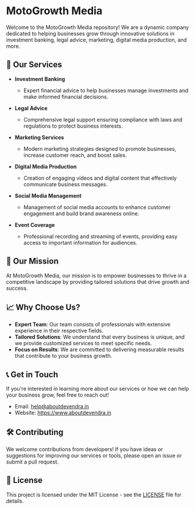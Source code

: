 # MotoGrowth Media

Welcome to the MotoGrowth Media repository! We are a dynamic company dedicated to helping businesses grow through innovative solutions in investment banking, legal advice, marketing, digital media production, and more.

## 🚀 Our Services

- **Investment Banking**
  - Expert financial advice to help businesses manage investments and make informed financial decisions.

- **Legal Advice**
  - Comprehensive legal support ensuring compliance with laws and regulations to protect business interests.

- **Marketing Services**
  - Modern marketing strategies designed to promote businesses, increase customer reach, and boost sales.

- **Digital Media Production**
  - Creation of engaging videos and digital content that effectively communicate business messages.

- **Social Media Management**
  - Management of social media accounts to enhance customer engagement and build brand awareness online.

- **Event Coverage**
  - Professional recording and streaming of events, providing easy access to important information for audiences.

## 🌟 Our Mission

At MotoGrowth Media, our mission is to empower businesses to thrive in a competitive landscape by providing tailored solutions that drive growth and success.

## 📈 Why Choose Us?

- **Expert Team**: Our team consists of professionals with extensive experience in their respective fields.
- **Tailored Solutions**: We understand that every business is unique, and we provide customized services to meet specific needs.
- **Focus on Results**: We are committed to delivering measurable results that contribute to your business growth.

## 📞 Get in Touch

If you're interested in learning more about our services or how we can help your business grow, feel free to reach out!

- Email: help@aboutdevendra.in
- Website: https://www.aboutdevendra.in

## 🛠️ Contributing

We welcome contributions from developers! If you have ideas or suggestions for improving our services or tools, please open an issue or submit a pull request.

## 📄 License

This project is licensed under the MIT License - see the [LICENSE](LICENSE) file for details.
